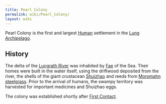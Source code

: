 ```yaml
---
title: Pearl Colony
permalink: wiki/Pearl_Colony/
layout: wiki
---
```


Pearl Colony is the first and largest [Human](/wiki/Humans "wikilink")
settlement in the [Lung Archipelago](/wiki/Moromah_Island "wikilink").

History
-------

The delta of the [Lungrath River](/wiki/Lungrath_River "wikilink") was
inhabited by [Fae](/wiki/Fae "wikilink") of the Sea. Their homes were built in
the water itself, using the driftwood deposited from the river, the
shells of the giant crustacean [Shuizhao](/wiki/Shuizhao "wikilink") and reeds
from [Moromahn steelgrass](/wiki/Moromahn_steelgrass "wikilink"). Prior to the
arrival of humans, the swampy territory was harvested for important
medicines and Shuizhao eggs.

The colony was established shortly after [First
Contact](/wiki/First_Contact "wikilink").
